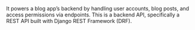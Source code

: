 It powers a blog app’s backend by handling user accounts, blog posts, and access permissions via endpoints.
 This is a backend API, specifically a REST API built with Django REST Framework (DRF).
